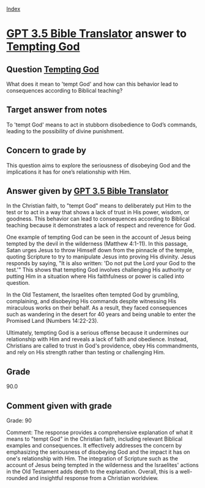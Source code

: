 
[Index](../../index.md)
# [GPT 3.5 Bible Translator](../../answering_models/GPT_3.5_Bible_Translator.md) answer to [Tempting God](../../questions/Tempting_God.md)

## Question [Tempting God](../../questions/Tempting_God.md)
What does it mean to 'tempt God' and how can this behavior lead to consequences according to Biblical teaching?

## Target answer from notes
To 'tempt God' means to act in stubborn disobedience to God’s commands, leading to the possibility of divine punishment.

## Concern to grade by
This question aims to explore the seriousness of disobeying God and the implications it has for one’s relationship with Him.

## Answer given by [GPT 3.5 Bible Translator](../../answering_models/GPT_3.5_Bible_Translator.md)
In the Christian faith, to "tempt God" means to deliberately put Him to the test or to act in a way that shows a lack of trust in His power, wisdom, or goodness. This behavior can lead to consequences according to Biblical teaching because it demonstrates a lack of respect and reverence for God.

One example of tempting God can be seen in the account of Jesus being tempted by the devil in the wilderness (Matthew 4:1-11). In this passage, Satan urges Jesus to throw Himself down from the pinnacle of the temple, quoting Scripture to try to manipulate Jesus into proving His divinity. Jesus responds by saying, "It is also written: 'Do not put the Lord your God to the test.'" This shows that tempting God involves challenging His authority or putting Him in a situation where His faithfulness or power is called into question.

In the Old Testament, the Israelites often tempted God by grumbling, complaining, and disobeying His commands despite witnessing His miraculous works on their behalf. As a result, they faced consequences such as wandering in the desert for 40 years and being unable to enter the Promised Land (Numbers 14:22-23).

Ultimately, tempting God is a serious offense because it undermines our relationship with Him and reveals a lack of faith and obedience. Instead, Christians are called to trust in God's providence, obey His commandments, and rely on His strength rather than testing or challenging Him.

## Grade
90.0

## Comment given with grade
Grade: 90

Comment: The response provides a comprehensive explanation of what it means to "tempt God" in the Christian faith, including relevant Biblical examples and consequences. It effectively addresses the concern by emphasizing the seriousness of disobeying God and the impact it has on one's relationship with Him. The integration of Scripture such as the account of Jesus being tempted in the wilderness and the Israelites' actions in the Old Testament adds depth to the explanation. Overall, this is a well-rounded and insightful response from a Christian worldview.
